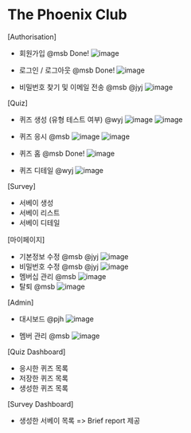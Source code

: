 # The Phoenix Club

[Authorisation]
- 회원가입 @msb Done!
![image](https://github.com/joyccino/The-Phoenix/assets/67300266/d258a394-85e7-4207-9a7f-f526a2ee5990)

- 로그인 / 로그아웃 @msb Done!
![image](https://github.com/joyccino/The-Phoenix/assets/67300266/bf01253d-3388-402b-b1dd-a671fd6a0340)

- 비밀번호 찾기 및 이메일 전송 @msb @jyj
![image](https://github.com/joyccino/The-Phoenix/assets/67300266/d3d9f14b-98bb-4c05-96c0-1c4fafb81d2b)

[Quiz]
- 퀴즈 생성 (유형 테스트 여부) @wyj
![image](https://github.com/joyccino/The-Phoenix/assets/67300266/b93df024-5318-4843-b89d-615f677b9cb4)
![image](https://github.com/joyccino/The-Phoenix/assets/67300266/ede48c42-4b61-4103-8152-75e5430cc335)

- 퀴즈 응시 @msb
![image](https://github.com/joyccino/The-Phoenix/assets/67300266/0e39ed53-f6df-4944-aa5d-a64250c18627)
![image](https://github.com/joyccino/The-Phoenix/assets/67300266/87e662aa-493b-48e3-a64e-9506e6724e8a)

- 퀴즈 홈 @msb Done!
![image](https://github.com/joyccino/The-Phoenix/assets/67300266/7c0bac9a-57f8-44ec-96b5-5da349ca68b7)

- 퀴즈 디테일 @wyj
![image](https://github.com/joyccino/The-Phoenix/assets/67300266/7599ea62-5082-4ba9-90e9-8b3e1b5b94ab)


[Survey]
- 서베이 생성
- 서베이 리스트
- 서베이 디테일

[마이페이지] 
- 기본정보 수정 @msb @jyj
![image](https://github.com/joyccino/The-Phoenix/assets/67300266/47f4922a-7173-49d5-a06a-05e65085d44d)
- 비밀번호 수정 @msb @jyj
![image](https://github.com/joyccino/The-Phoenix/assets/67300266/ac602a86-d24d-42c8-adbc-8be6371ec9cd)
- 멤버십 관리 @msb
![image](https://github.com/joyccino/The-Phoenix/assets/67300266/14d891f4-4e33-4c04-823b-39586ee1ae50)
- 탈퇴 @msb
![image](https://github.com/joyccino/The-Phoenix/assets/67300266/859eb541-505f-4bea-a1e2-388b47d0cdf0)



[Admin]
- 대시보드 @pjh
![image](https://github.com/joyccino/The-Phoenix/assets/67300266/c7639607-5b3c-4f35-a213-9c2112d5d6c9)

- 멤버 관리 @msb
![image](https://github.com/joyccino/The-Phoenix/assets/67300266/4c20bda3-078e-4db3-88f3-b8060f0efaf4)

[Quiz Dashboard]
- 응시한 퀴즈 목록
- 저장한 퀴즈 목록
- 생성한 퀴즈 목록

[Survey Dashboard]
- 생성한 서베이 목록 => Brief report 제공
